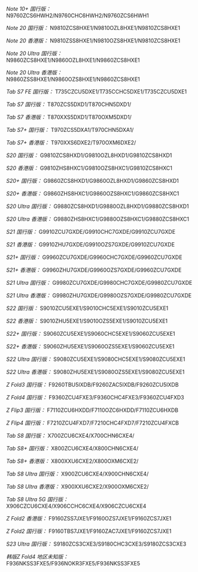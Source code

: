 *Note 10+ 国行版：*
N9760ZCS6HWH2/N9760CHC6HWH2/N9760ZCS6HWH1

*Note 20 国行版：*
N9810ZCS8HXE1/N9810OZL8HXE1/N9810ZCS8HXE1

*Note 20 香港版：*
N9810ZSS8HXE1/N9810OZS8HXE1/N9810ZCS8HXE1

*Note 20 Ultra 国行版：*
N9860ZCS8HXE1/N9860OZL8HXE1/N9860ZCS8HXE1

*Note 20 Ultra 香港版：*
N9860ZSS8HXE1/N9860OZS8HXE1/N9860ZCS8HXE1

*Tab S7 FE 国行版：*
T735CZCU5DXE1/T735CCHC5DXE1/T735CZCU5DXE1

*Tab S7 国行版：*
T870ZCS5DXD1/T870CHN5DXD1/

*Tab S7 香港版：*
T870XXS5DXD1/T870OXM5DXD1/

*Tab S7+ 国行版：*
T970ZCS5DXA1/T970CHN5DXA1/

*Tab S7+ 香港版：*
T970XXS6DXE2/T970OXM6DXE2/

*S20 国行版：*
G9810ZCS8HXD1/G9810OZL8HXD1/G9810ZCS8HXD1

*S20 香港版：*
G9810ZHS8HXC1/G9810OZS8HXC1/G9810ZCS8HXC1

*S20+ 国行版：*
G9860ZCS8HXD1/G9860OZL8HXD1/G9860ZCS8HXD1

*S20+ 香港版：*
G9860ZHS8HXC1/G9860OZS8HXC1/G9860ZCS8HXC1

*S20 Ultra 国行版：*
G9880ZCS8HXD1/G9880OZL8HXD1/G9880ZCS8HXD1

*S20 Ultra 香港版：*
G9880ZHS8HXC1/G9880OZS8HXC1/G9880ZCS8HXC1

*S21 国行版：*
G9910ZCU7GXDE/G9910CHC7GXDE/G9910ZCU7GXDE

*S21 香港版：*
G9910ZHU7GXDE/G9910OZS7GXDE/G9910ZCU7GXDE

*S21+ 国行版：*
G9960ZCU7GXDE/G9960CHC7GXDE/G9960ZCU7GXDE

*S21+ 香港版：*
G9960ZHU7GXDE/G9960OZS7GXDE/G9960ZCU7GXDE

*S21 Ultra 国行版：*
G9980ZCU7GXDE/G9980CHC7GXDE/G9980ZCU7GXDE

*S21 Ultra 香港版：*
G9980ZHU7GXDE/G9980OZS7GXDE/G9980ZCU7GXDE

*S22 国行版：*
S9010ZCU5EXE1/S9010CHC5EXE1/S9010ZCU5EXE1

*S22 香港版：*
S9010ZHU5EXE1/S9010OZS5EXE1/S9010ZCU5EXE1

*S22+ 国行版：*
S9060ZCU5EXE1/S9060CHC5EXE1/S9060ZCU5EXE1

*S22+ 香港版：*
S9060ZHU5EXE1/S9060OZS5EXE1/S9060ZCU5EXE1

*S22 Ultra 国行版：*
S9080ZCU5EXE1/S9080CHC5EXE1/S9080ZCU5EXE1

*S22 Ultra 香港版：*
S9080ZHU5EXE1/S9080OZS5EXE1/S9080ZCU5EXE1

*Z Fold3 国行版：*
F9260TBU5IXDB/F9260ZAC5IXDB/F9260ZCU5IXDB

*Z Fold4 国行版：*
F9360ZCU4FXE3/F9360CHC4FXE3/F9360ZCU4FXD3

*Z Flip3 国行版：*
F7110ZCU6HXDD/F7110OZC6HXDD/F7110ZCU6HXDB

*Z Flip4 国行版：*
F7210ZCU4FXD7/F7210CHC4FXD7/F7210ZCU4FXCB

*Tab S8 国行版：*
X700ZCU6CXE4/X700CHN6CXE4/

*Tab S8+ 国行版：*
X800ZCU6CXE4/X800CHN6CXE4/

*Tab S8+ 香港版：*
X800XXU6CXE2/X800OXM6CXE2/

*Tab S8 Ultra 国行版：*
X900ZCU6CXE4/X900CHN6CXE4/

*Tab S8 Ultra 香港版：*
X900XXU6CXE2/X900OXM6CXE2/

*Tab S8 Ultra 5G 国行版：*
X906CZCU6CXE4/X906CCHC6CXE4/X906CZCU6CXE4

*Z Fold2 香港版：*
F9160ZSS7JXE1/F9160OZS7JXE1/F9160ZCS7JXE1

*Z Fold2 国行版：*
F9160TBS7JXE1/F9160ZAC7JXE1/F9160ZCS7JXE1

*S23 Ultra 国行版：*
S9180ZCS3CXE3/S9180CHC3CXE3/S9180ZCS3CXE3

*韩版Z Fold4 地区未知版：*
F936NKSS3FXE5/F936NOKR3FXE5/F936NKSS3FXE5

